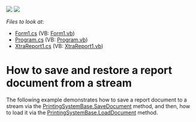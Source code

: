 <!-- default badges list -->
[![](https://img.shields.io/badge/Open_in_DevExpress_Support_Center-FF7200?style=flat-square&logo=DevExpress&logoColor=white)](https://supportcenter.devexpress.com/ticket/details/E211)
[![](https://img.shields.io/badge/📖_How_to_use_DevExpress_Examples-e9f6fc?style=flat-square)](https://docs.devexpress.com/GeneralInformation/403183)
<!-- default badges end -->
<!-- default file list -->
*Files to look at*:

* [Form1.cs](./CS/Form1.cs) (VB: [Form1.vb](./VB/Form1.vb))
* [Program.cs](./CS/Program.cs) (VB: [Program.vb](./VB/Program.vb))
* [XtraReport1.cs](./CS/XtraReport1.cs) (VB: [XtraReport1.vb](./VB/XtraReport1.vb))
<!-- default file list end -->
# How to save and restore a report document from a stream


<p>The following example demonstrates how to save a report document to a stream via the <a href="https://documentation.devexpress.com/#CoreLibraries/DevExpressXtraPrintingPrintingSystemBase_SaveDocumenttopic">PrintingSystemBase.SaveDocument</a> method, and then, how to load it via the <a href="https://documentation.devexpress.com/#CoreLibraries/DevExpressXtraPrintingPrintingSystemBase_LoadDocumenttopic">PrintingSystemBase.LoadDocument</a> method.</p>

<br/>


